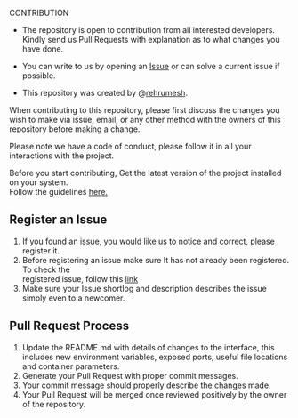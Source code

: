 CONTRIBUTION



- The repository is open to contribution from all interested developers. Kindly send us Pull Requests with explanation as to what changes you have done.
-  You can write to us by opening an [Issue](https://github.com/rehrumesh/atom-sass/issues) or can solve a current issue if possible.

- This repository was created by @[rehrumesh](https://github.com/rehrumesh). 

When contributing to this repository, please first discuss the changes you wish to make via issue,
email, or any other method with the owners of this repository before making a change.

Please note we have a code of conduct, please follow it in all your interactions with the project.

Before you start contributing, Get the latest version of the project installed on your system.  
Follow the guidelines [here.](https://github.com/rehrumesh/atom-sass/blob/master/README.md)

## Register an Issue

1. If you found an issue, you would like us to notice and correct, please register it.  
2. Before registering an issue make sure It has not already been registered. To check the  
   registered issue, follow this [link](https://github.com/rehrumesh/atom-sass/issues)  
3. Make sure your Issue shortlog and description describes the issue simply even to a newcomer.

## Pull Request Process


1. Update the README.md with details of changes to the interface, this includes new environment
   variables, exposed ports, useful file locations and container parameters.
2. Generate your Pull Request with proper commit messages.  
3. Your commit message should properly describe the changes made.
4. Your Pull Request will be merged once reviewed positively by the owner of the repository.


